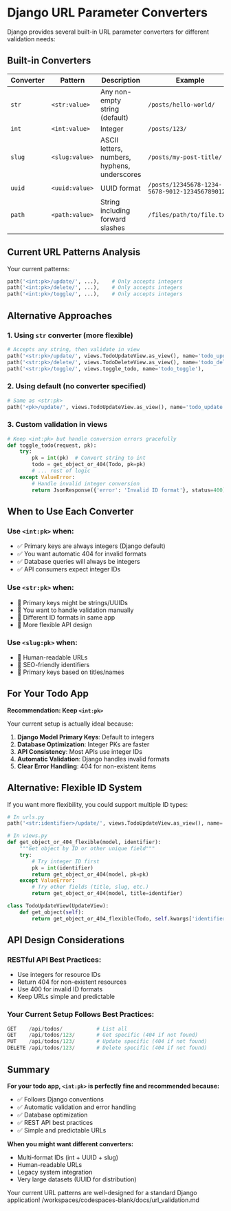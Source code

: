 # Django URL Parameter Converters

Django provides several built-in URL parameter converters for different validation needs:

## Built-in Converters

| Converter | Pattern | Description | Example |
|-----------|---------|-------------|---------|
| `str` | `<str:value>` | Any non-empty string (default) | `/posts/hello-world/` |
| `int` | `<int:value>` | Integer | `/posts/123/` |
| `slug` | `<slug:value>` | ASCII letters, numbers, hyphens, underscores | `/posts/my-post-title/` |
| `uuid` | `<uuid:value>` | UUID format | `/posts/12345678-1234-5678-9012-123456789012/` |
| `path` | `<path:value>` | String including forward slashes | `/files/path/to/file.txt/` |

## Current URL Patterns Analysis

Your current patterns:
```python
path('<int:pk>/update/', ...),    # Only accepts integers
path('<int:pk>/delete/', ...),    # Only accepts integers
path('<int:pk>/toggle/', ...),    # Only accepts integers
```

## Alternative Approaches

### 1. Using `str` converter (more flexible)
```python
# Accepts any string, then validate in view
path('<str:pk>/update/', views.TodoUpdateView.as_view(), name='todo_update'),
path('<str:pk>/delete/', views.TodoDeleteView.as_view(), name='todo_delete'),
path('<str:pk>/toggle/', views.toggle_todo, name='todo_toggle'),
```

### 2. Using default (no converter specified)
```python
# Same as <str:pk>
path('<pk>/update/', views.TodoUpdateView.as_view(), name='todo_update'),
```

### 3. Custom validation in views
```python
# Keep <int:pk> but handle conversion errors gracefully
def toggle_todo(request, pk):
    try:
        pk = int(pk)  # Convert string to int
        todo = get_object_or_404(Todo, pk=pk)
        # ... rest of logic
    except ValueError:
        # Handle invalid integer conversion
        return JsonResponse({'error': 'Invalid ID format'}, status=400)
```

## When to Use Each Converter

### Use `<int:pk>` when:
- ✅ Primary keys are always integers (Django default)
- ✅ You want automatic 404 for invalid formats
- ✅ Database queries will always be integers
- ✅ API consumers expect integer IDs

### Use `<str:pk>` when:
- 🔸 Primary keys might be strings/UUIDs
- 🔸 You want to handle validation manually
- 🔸 Different ID formats in same app
- 🔸 More flexible API design

### Use `<slug:pk>` when:
- 🔸 Human-readable URLs
- 🔸 SEO-friendly identifiers
- 🔸 Primary keys based on titles/names

## For Your Todo App

**Recommendation: Keep `<int:pk>`**

Your current setup is actually ideal because:

1. **Django Model Primary Keys**: Default to integers
2. **Database Optimization**: Integer PKs are faster
3. **API Consistency**: Most APIs use integer IDs
4. **Automatic Validation**: Django handles invalid formats
5. **Clear Error Handling**: 404 for non-existent items

## Alternative: Flexible ID System

If you want more flexibility, you could support multiple ID types:

```python
# In urls.py
path('<str:identifier>/update/', views.TodoUpdateView.as_view(), name='todo_update'),

# In views.py
def get_object_or_404_flexible(model, identifier):
    """Get object by ID or other unique field"""
    try:
        # Try integer ID first
        pk = int(identifier)
        return get_object_or_404(model, pk=pk)
    except ValueError:
        # Try other fields (title, slug, etc.)
        return get_object_or_404(model, title=identifier)

class TodoUpdateView(UpdateView):
    def get_object(self):
        return get_object_or_404_flexible(Todo, self.kwargs['identifier'])
```

## API Design Considerations

### RESTful API Best Practices:
- Use integers for resource IDs
- Return 404 for non-existent resources
- Use 400 for invalid ID formats
- Keep URLs simple and predictable

### Your Current Setup Follows Best Practices:
```python
GET    /api/todos/           # List all
GET    /api/todos/123/       # Get specific (404 if not found)
PUT    /api/todos/123/       # Update specific (404 if not found)
DELETE /api/todos/123/       # Delete specific (404 if not found)
```

## Summary

**For your todo app, `<int:pk>` is perfectly fine and recommended because:**

- ✅ Follows Django conventions
- ✅ Automatic validation and error handling
- ✅ Database optimization
- ✅ REST API best practices
- ✅ Simple and predictable URLs

**When you might want different converters:**
- Multi-format IDs (int + UUID + slug)
- Human-readable URLs
- Legacy system integration
- Very large datasets (UUID for distribution)

Your current URL patterns are well-designed for a standard Django application!</content>
<parameter name="filePath">/workspaces/codespaces-blank/docs/url_validation.md
